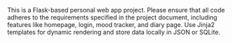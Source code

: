 <!-- Use this file to provide workspace-specific custom instructions to Copilot. For more details, visit https://code.visualstudio.com/docs/copilot/copilot-customization#_use-a-githubcopilotinstructionsmd-file -->

This is a Flask-based personal web app project. Please ensure that all code adheres to the requirements specified in the project document, including features like homepage, login, mood tracker, and diary page. Use Jinja2 templates for dynamic rendering and store data locally in JSON or SQLite.
